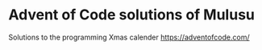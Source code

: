 # Advent of Code solutions of Mulusu
Solutions to the programming Xmas calender https://adventofcode.com/
